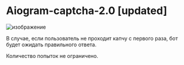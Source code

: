 # Aiogram-captcha-2.0 [updated]
![изображение](https://user-images.githubusercontent.com/98910740/222960280-14b1e394-bd4e-4e57-b90b-bc5f6e028cc9.png)

В случае, если пользователь не проходит капчу с первого раза, бот будет ожидать правильного ответа.

Количество попыток не ограничено.
